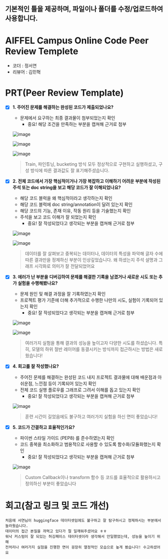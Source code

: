 ## 기본적인 틀을 제공하며, 파일이나 폴더를 수정/업로드하여 사용합니다.
# AIFFEL Campus Online Code Peer Review Templete
- 코더 : 정서연
- 리뷰어 : 김민혁


# PRT(Peer Review Template)
- [X]  **1. 주어진 문제를 해결하는 완성된 코드가 제출되었나요?**
    - 문제에서 요구하는 최종 결과물이 첨부되었는지 확인
        - 중요! 해당 조건을 만족하는 부분을 캡쳐해 근거로 첨부
     
    ![image](https://github.com/user-attachments/assets/d2007f01-75ec-450b-a15a-200d6a2ce28f)

    ![image](https://github.com/user-attachments/assets/23ab9b92-b7cf-4e89-9c3a-8426d3633fdd)

    ![image](https://github.com/user-attachments/assets/265e2aff-ea17-4ff8-b1fd-ed9682e5fb7f)

    > Train, 파인튜닝, bucketing 방식 모두 정상적으로 구현하고 실행하셨고, 구성 방식에 따른 결과값도 잘 표기해주셨습니다.
    
    
- [X]  **2. 전체 코드에서 가장 핵심적이거나 가장 복잡하고 이해하기 어려운 부분에 작성된 
주석 또는 doc string을 보고 해당 코드가 잘 이해되었나요?**
    - 해당 코드 블럭을 왜 핵심적이라고 생각하는지 확인
    - 해당 코드 블럭에 doc string/annotation이 달려 있는지 확인
    - 해당 코드의 기능, 존재 이유, 작동 원리 등을 기술했는지 확인
    - 주석을 보고 코드 이해가 잘 되었는지 확인
        - 중요! 잘 작성되었다고 생각되는 부분을 캡쳐해 근거로 첨부
     
    ![image](https://github.com/user-attachments/assets/95bc15cb-cc10-44ed-a7b6-fc4a1b6b4924)

    ![image](https://github.com/user-attachments/assets/ffd9ece7-9bb1-4550-b5fb-f435c64e3dc4)

    > 데이터를 잘 살펴보고 중복되는 데이터나, 데이터의 특성을 파악해 글자 수에 따른 결과만을 정제하신 부분이 인상깊었습니다. 왜 하셨는지 주석 설명과 그래프 시각화로 의미가 잘 전달되었어요
        
- [X]  **3. 에러가 난 부분을 디버깅하여 문제를 해결한 기록을 남겼거나
새로운 시도 또는 추가 실험을 수행해봤나요?**
    - 문제 원인 및 해결 과정을 잘 기록하였는지 확인
    - 프로젝트 평가 기준에 더해 추가적으로 수행한 나만의 시도, 
    실험이 기록되어 있는지 확인
        - 중요! 잘 작성되었다고 생각되는 부분을 캡쳐해 근거로 첨부
     
    ![image](https://github.com/user-attachments/assets/f4115ad8-ce8a-4e99-91d0-cd22e8e7b2f5)

    ![image](https://github.com/user-attachments/assets/ec79290a-10a4-4a6a-ae50-ba70a1766e40)

    > 여러가지 실험을 통해 결과의 성능을 높이고자 다양한 시도를 하셨습니다. 특히, 모델의 하위 절반 레이어를 동결시키는 방식까지 접근하시는 방법은 새로웠습니다!
             
- [X]  **4. 회고를 잘 작성했나요?**
    - 주어진 문제를 해결하는 완성된 코드 내지 프로젝트 결과물에 대해
    배운점과 아쉬운점, 느낀점 등이 기록되어 있는지 확인
    - 전체 코드 실행 플로우를 그래프로 그려서 이해를 돕고 있는지 확인
        - 중요! 잘 작성되었다고 생각되는 부분을 캡쳐해 근거로 첨부
     
    ![image](https://github.com/user-attachments/assets/4c693c3d-2071-4452-86a3-d477200578aa)

    > 훈련 시간이 길었음에도 불구하고 여러가지 실험을 하신 면이 좋았습니다!
        
- [X]  **5. 코드가 간결하고 효율적인가요?**
    - 파이썬 스타일 가이드 (PEP8) 를 준수하였는지 확인
    - 코드 중복을 최소화하고 범용적으로 사용할 수 있도록 함수화/모듈화했는지 확인
        - 중요! 잘 작성되었다고 생각되는 부분을 캡쳐해 근거로 첨부

    ![image](https://github.com/user-attachments/assets/40ecc32a-b87d-4eb7-82f9-4efeb5aafc7f)

    > Custom Callback이나 transform 함수 등 코드를 효율적으로 활용하시고 정의하신 부분이 좋았습니다

# 회고(참고 링크 및 코드 개선)
```
처음에 서연님이 huggingface 데이터셋임에도 불구하고 잘 탐구하시고 정제하시는 부분에서 놀라웠습니다.
데이터의 접근 본질을 까먹고 있다가 절 일깨워주셨어요 ㅎㅎ
워낙 커스텀이 잘 되있는 허깅페이스 데이터셋이라 생각해서 안일했었는데, 성능을 높이기 위해
전처리나 여러가지 실험을 진행한 면이 굉장히 열정적인 모습으로 높게 봤습니다! 수고하셨어요
```

